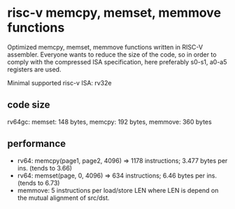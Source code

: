 # risc-v memcpy, memset, memmove functions

Optimized memcpy, memset, memmove functions written in RISC-V assembler.
Everyone wants to reduce the size of the code, so in order to comply with
the compressed ISA specification, here preferably s0-s1, a0-a5 registers
are used.

Minimal supported risc-v ISA: rv32e

## code size

rv64gc: memset: 148 bytes, memcpy: 192 bytes, memmove: 360 bytes

## performance

- rv64: memcpy(page1, page2, 4096) => 1178 instructions; 3.477 bytes per ins. (tends to 3.66)
- rv64: memset(page, 0, 4096) => 634 instructions; 6.46 bytes per ins. (tends to 6.73)
- memmove: 5 instructions per load/store LEN where LEN is depend on the mutual alignment of src/dst.

